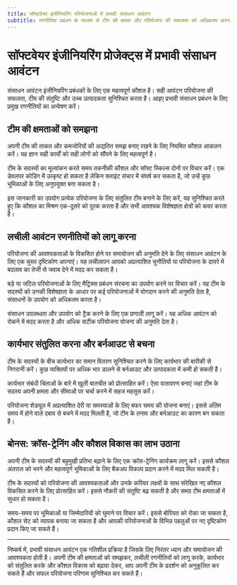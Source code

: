 ```yaml
---
title: सॉफ्टवेयर इंजीनियरिंग परियोजनाओं में प्रभावी संसाधन आवंटन
subtitle: रणनीतिक प्रबंधन के माध्यम से टीम की क्षमता और परियोजना की सफलता को अधिकतम करना
---
```


# सॉफ्टवेयर इंजीनियरिंग प्रोजेक्ट्स में प्रभावी संसाधन आवंटन

संसाधन आवंटन इंजीनियरिंग प्रबंधकों के लिए एक महत्वपूर्ण कौशल है। सही आवंटन परियोजना की सफलता, टीम की संतुष्टि और उच्च उत्पादकता सुनिश्चित करता है। आइए प्रभावी संसाधन प्रबंधन के लिए प्रमुख रणनीतियों का अन्वेषण करें।

## टीम की क्षमताओं को समझना

अपनी टीम की ताकत और कमजोरियों की अद्यतित समझ बनाए रखने के लिए नियमित कौशल आकलन करें। यह ज्ञान सही कार्यों को सही लोगों को सौंपने के लिए महत्वपूर्ण है।

टीम के सदस्यों का मूल्यांकन करते समय तकनीकी कौशल और सॉफ्ट स्किल्स दोनों पर विचार करें। एक डेवलपर कोडिंग में उत्कृष्ट हो सकता है लेकिन क्लाइंट संचार में संघर्ष कर सकता है, जो उन्हें कुछ भूमिकाओं के लिए अनुपयुक्त बना सकता है।

इस जानकारी का उपयोग प्रत्येक परियोजना के लिए संतुलित टीम बनाने के लिए करें, यह सुनिश्चित करते हुए कि कौशल का मिश्रण एक-दूसरे को पूरक करता है और सभी आवश्यक विशेषज्ञता क्षेत्रों को कवर करता है।

## लचीली आवंटन रणनीतियों को लागू करना

परियोजना की आवश्यकताओं के विकसित होने पर समायोजन की अनुमति देने के लिए संसाधन आवंटन के लिए एक चुस्त दृष्टिकोण अपनाएं। यह लचीलापन आपको अप्रत्याशित चुनौतियों या परियोजना के दायरे में बदलाव का तेजी से जवाब देने में मदद कर सकता है।

बड़े या जटिल परियोजनाओं के लिए मैट्रिक्स प्रबंधन संरचना का उपयोग करने पर विचार करें। यह टीम के सदस्यों को उनकी विशेषज्ञता के आधार पर कई परियोजनाओं में योगदान करने की अनुमति देता है, संसाधनों के उपयोग को अधिकतम करता है।

संसाधन उपलब्धता और उपयोग को ट्रैक करने के लिए एक प्रणाली लागू करें। यह अधिक आवंटन को रोकने में मदद करता है और अधिक सटीक परियोजना योजना की अनुमति देता है।

## कार्यभार संतुलित करना और बर्नआउट से बचना

टीम के सदस्यों के बीच कार्यभार का समान वितरण सुनिश्चित करने के लिए कार्यभार की बारीकी से निगरानी करें। कुछ व्यक्तियों पर अधिक भार डालने से बर्नआउट और उत्पादकता में कमी हो सकती है।

कार्यभार संबंधी चिंताओं के बारे में खुली बातचीत को प्रोत्साहित करें। ऐसा वातावरण बनाएं जहां टीम के सदस्य अपनी क्षमता और सीमाओं पर चर्चा करने में सहज महसूस करें।

परियोजना शेड्यूल में अप्रत्याशित देरी या समस्याओं के लिए बफर समय की योजना बनाएं। इससे अंतिम समय में होने वाले दबाव से बचने में मदद मिलती है, जो टीम के तनाव और बर्नआउट का कारण बन सकता है।

## बोनस: क्रॉस-ट्रेनिंग और कौशल विकास का लाभ उठाना

अपनी टीम के सदस्यों की बहुमुखी प्रतिभा बढ़ाने के लिए एक क्रॉस-ट्रेनिंग कार्यक्रम लागू करें। इससे कौशल अंतराल को भरने और महत्वपूर्ण भूमिकाओं के लिए बैकअप विकल्प प्रदान करने में मदद मिल सकती है।

टीम के सदस्यों को परियोजना की आवश्यकताओं और उनके करियर लक्ष्यों के साथ संरेखित नए कौशल विकसित करने के लिए प्रोत्साहित करें। इससे नौकरी की संतुष्टि बढ़ सकती है और समग्र टीम क्षमताओं में सुधार हो सकता है।

समय-समय पर भूमिकाओं या जिम्मेदारियों को घुमाने पर विचार करें। इससे बोरियत को रोका जा सकता है, कौशल सेट को व्यापक बनाया जा सकता है और आपकी परियोजनाओं के विभिन्न पहलुओं पर नए दृष्टिकोण प्रदान किए जा सकते हैं।

---
निष्कर्ष में, प्रभावी संसाधन आवंटन एक गतिशील प्रक्रिया है जिसके लिए निरंतर ध्यान और समायोजन की आवश्यकता होती है। अपनी टीम की क्षमताओं को समझकर, लचीली रणनीतियों को लागू करके, कार्यभार को संतुलित करके और कौशल विकास को बढ़ावा देकर, आप अपनी टीम के प्रदर्शन को अनुकूलित कर सकते हैं और सफल परियोजना परिणाम सुनिश्चित कर सकते हैं।
